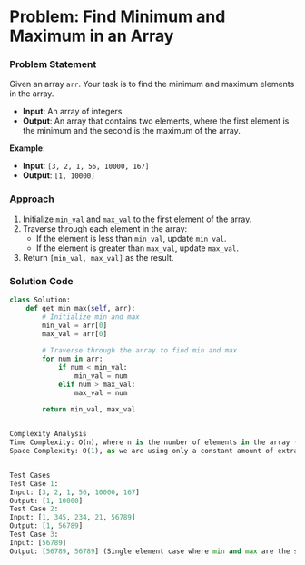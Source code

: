 # Problem: Find Minimum and Maximum in an Array

### Problem Statement
Given an array `arr`. Your task is to find the minimum and maximum elements in the array.

- **Input**: An array of integers.
- **Output**: An array that contains two elements, where the first element is the minimum and the second is the maximum of the array.

**Example**:
- **Input**: `[3, 2, 1, 56, 10000, 167]`
- **Output**: `[1, 10000]`

### Approach
1. Initialize `min_val` and `max_val` to the first element of the array.
2. Traverse through each element in the array:
   - If the element is less than `min_val`, update `min_val`.
   - If the element is greater than `max_val`, update `max_val`.
3. Return `[min_val, max_val]` as the result.

### Solution Code
```python
class Solution:
    def get_min_max(self, arr):
        # Initialize min and max
        min_val = arr[0]
        max_val = arr[0]
        
        # Traverse through the array to find min and max
        for num in arr:
            if num < min_val:
                min_val = num
            elif num > max_val:
                max_val = num
        
        return min_val, max_val


Complexity Analysis
Time Complexity: O(n), where n is the number of elements in the array (we go through the array once).
Space Complexity: O(1), as we are using only a constant amount of extra space.


Test Cases
Test Case 1:
Input: [3, 2, 1, 56, 10000, 167]
Output: [1, 10000]
Test Case 2:
Input: [1, 345, 234, 21, 56789]
Output: [1, 56789]
Test Case 3:
Input: [56789]
Output: [56789, 56789] (Single element case where min and max are the same)
